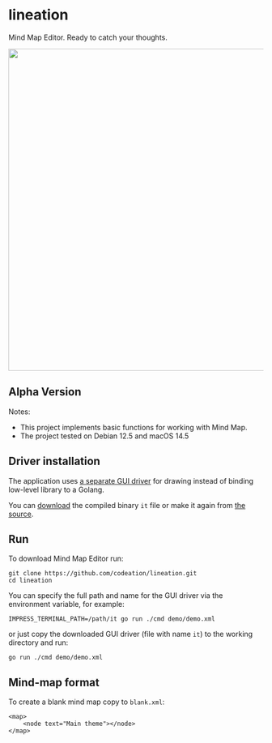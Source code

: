 # lineation

Mind Map Editor. Ready to catch your thoughts.

<img src="https://codeation.github.io/images/lineation_demo.png" width="782" height="636" />

## Alpha Version

Notes:

- This project implements basic functions for working with Mind Map.
- The project tested on Debian 12.5 and macOS 14.5

## Driver installation

The application uses [a separate GUI driver](https://github.com/codeation/it) for drawing
instead of binding low-level library to a Golang.

You can [download](https://github.com/codeation/it/releases)
the compiled binary `it` file or make it again from [the source](https://github.com/codeation/it).

## Run

To download Mind Map Editor run:

```
git clone https://github.com/codeation/lineation.git
cd lineation
```

You can specify the full path and name for the GUI driver via the environment variable, for example:

```
IMPRESS_TERMINAL_PATH=/path/it go run ./cmd demo/demo.xml
```

or just copy the downloaded GUI driver (file with name `it`) to the working directory and run:

```
go run ./cmd demo/demo.xml
```

## Mind-map format

To create a blank mind map copy to `blank.xml`:

```
<map>
    <node text="Main theme"></node>
</map>
```
